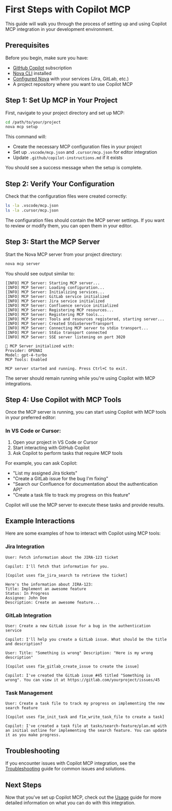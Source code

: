 # First Steps with Copilot MCP

This guide will walk you through the process of setting up and using Copilot MCP integration in your
development environment.

## Prerequisites

Before you begin, make sure you have:

- [GitHub Copilot](https://github.com/features/copilot) subscription
- [Nova CLI](../getting-started/installation.md) installed
- [Configured Nova](../getting-started/configuration.md) with your services (Jira, GitLab, etc.)
- A project repository where you want to use Copilot MCP

## Step 1: Set Up MCP in Your Project

First, navigate to your project directory and set up MCP:

```bash
cd /path/to/your/project
nova mcp setup
```

This command will:

- Create the necessary MCP configuration files in your project
- Set up `.vscode/mcp.json` and `.cursor/mcp.json` for editor integration
- Update `.github/copilot-instructions.md` if it exists

You should see a success message when the setup is complete.

## Step 2: Verify Your Configuration

Check that the configuration files were created correctly:

```bash
ls -la .vscode/mcp.json
ls -la .cursor/mcp.json
```

The configuration files should contain the MCP server settings. If you want to review or modify
them, you can open them in your editor.

## Step 3: Start the MCP Server

Start the Nova MCP server from your project directory:

```bash
nova mcp server
```

You should see output similar to:

```
[INFO] MCP Server: Starting MCP server...
[INFO] MCP Server: Loading configuration...
[INFO] MCP Server: Initializing services...
[INFO] MCP Server: GitLab service initialized
[INFO] MCP Server: Jira service initialized
[INFO] MCP Server: Confluence service initialized
[INFO] MCP Server: Registering MCP resources...
[INFO] MCP Server: Registering MCP tools...
[INFO] MCP Server: Tools and resources registered, starting server...
[INFO] MCP Server: Created StdioServerTransport
[INFO] MCP Server: Connecting MCP server to stdio transport...
[INFO] MCP Server: Stdio transport connected
[INFO] MCP Server: SSE server listening on port 3020

🤖 MCP Server initialized with:
Provider: OPENAI
Model: gpt-4-turbo
MCP Tools: Enabled

MCP server started and running. Press Ctrl+C to exit.
```

The server should remain running while you're using Copilot with MCP integrations.

## Step 4: Use Copilot with MCP Tools

Once the MCP server is running, you can start using Copilot with MCP tools in your preferred editor:

### In VS Code or Cursor:

1. Open your project in VS Code or Cursor
2. Start interacting with GitHub Copilot
3. Ask Copilot to perform tasks that require MCP tools

For example, you can ask Copilot:

- "List my assigned Jira tickets"
- "Create a GitLab issue for the bug I'm fixing"
- "Search our Confluence for documentation about the authentication API"
- "Create a task file to track my progress on this feature"

Copilot will use the MCP server to execute these tasks and provide results.

## Example Interactions

Here are some examples of how to interact with Copilot using MCP tools:

### Jira Integration

```
User: Fetch information about the JIRA-123 ticket

Copilot: I'll fetch that information for you.

[Copilot uses f1e_jira_search to retrieve the ticket]

Here's the information about JIRA-123:
Title: Implement an awesome feature
Status: In Progress
Assignee: John Doe
Description: Create an awesome feature...
```

### GitLab Integration

```
User: Create a new GitLab issue for a bug in the authentication service

Copilot: I'll help you create a GitLab issue. What should be the title and description?

User: Title: "Something is wrong" Description: "Here is my wrong description"

[Copilot uses f1e_gitlab_create_issue to create the issue]

Copilot: I've created the GitLab issue #45 titled "Something is wrong". You can view it at https://gitlab.com/yourproject/issues/45
```

### Task Management

```
User: Create a task file to track my progress on implementing the new search feature

[Copilot uses f1e_init_task and f1e_write_task_file to create a task]

Copilot: I've created a task file at tasks/search-feature/plan.md with an initial outline for implementing the search feature. You can update it as you make progress.
```

## Troubleshooting

If you encounter issues with Copilot MCP integration, see the [Troubleshooting](troubleshooting.md)
guide for common issues and solutions.

## Next Steps

Now that you've set up Copilot MCP, check out the [Usage](usage.md) guide for more detailed
information on what you can do with this integration.
